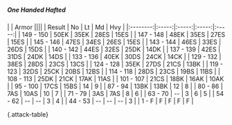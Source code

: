 ##### One Handed Hafted

|      |   Armor   ||||
|   Result   |   No   |   Lt   |   Md   |   Hvy   |
|:--------:|:-----:|:-----:|:-----:|:-----:|
| 149 - 150 | 50EK | 35EK | 28ES | 15ES |
| 147 - 148 | 48EK | 35ES | 27ES | 15ES |
| 145 - 146 | 47ES | 34ES | 26ES | 15ES |
| 143 - 144 | 46ES | 33ES | 26DS | 15DS |
| 140 - 142 | 44ES | 32ES | 25DK | 14DK |
| 137 - 139 | 42ES | 31DS | 24DK | 14DS |
| 133 - 136 | 40EK | 30DS | 24CK | 14CK |
| 129 - 132 | 38ES | 28DS | 23CS | 13CS |
| 124 - 128 | 35EK | 27DS | 21CS | 13BK |
| 119 - 123 | 32DS | 25CK | 20BS | 12BS |
| 114 - 118 | 28DS | 23CS | 19BS | 11BS |
| 108 - 113 | 25DK | 21CK | 17AK | 11AS |
| 101 - 107 | 21CS | 18BK | 16AK | 10AK |
| 95 - 100 | 17CS | 15BS | 14 | 9 |
| 87 - 94 | 13BK | 13BK | 12 | 8 |
| 80 - 86 | 7AS | 10AS | 10 | 7 |
| 71 - 79 | 3AS | 7AS | 8 | 6 |
| 63 - 70 | --  | 3 | 6 | 5 |
| 54 - 62 | --  | --  | 3 | 4 |
| 44 - 53 | --  | --  | --  | 3 |
| 1 - F | F | F | F | F |

{.attack-table}
